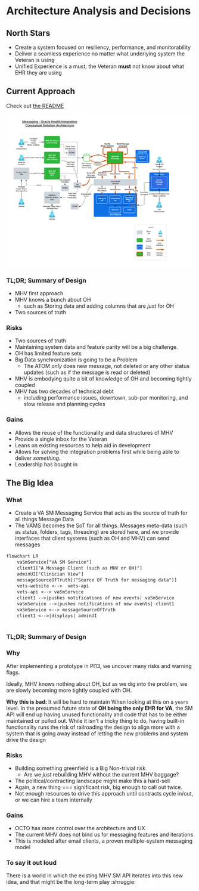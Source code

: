 # Architecture Analysis and Decisions

## North Stars

- Create a system focused on resiliency, performance, and monitorability 
- Deliver a seamless experience no matter what underlying system the Veteran is using
- Unified Experience is a must; the Veteran **must** not know about what EHR they are using

## Current Approach

Check out [the README](../README.md)

![current diagram](../assets/MHV%20Oracle%20Health%20Integrations%20-%20Messaging%20(1).png)

### TL;DR; Summary of Design

- MHV first approach
- MHV knows a bunch about OH
  - such as Storing data and adding columns that are *just* for OH
- Two sources of truth

### Risks

- Two sources of truth
- Maintaining system data and feature parity will be a big challenge. 
- OH has limited feature sets
- Big Data synchronization is going to be a Problem
  - The ATOM *only* does new message, not deleted or any other status updates (such as if the message is read or deleted)
- MHV is embodying quite a bit of knowledge of OH and becoming tightly coupled
- MHV has two decades of technical debt
  - including performance issues, downtown, sub-par monitoring, and slow release and planning cycles

### Gains

- Allows the reuse of the functionality and data structures of MHV
- Provide a single inbox for the Veteran
- Leans on existing resources to help aid in development
- Allows for solving the integration problems first while being able to deliver *something*.
- Leadership has bought in

## The Big Idea

### What

- Create a VA SM Messaging Service that acts as the source of truth for all things Message Data 
- The VAMS becomes the SoT for all things. Messages meta-data (such as status, folders, tags, threading) are stored here, and we provide interfaces that client systems (such as OH and MHV) can send messages


```mermaid
flowchart LR
    vaSmService["VA SM Service"]
    client1["A Message Client (such as MHV or OH)"]
    adminUI["Clinician View"]
    messageSourceOfTruth[("Source Of Truth for messaging data")]
    vets-website <-->  vets-api
    vets-api <--> vaSmService
    client1 -->|pushes notifications of new events| vaSmService
    vaSmService -->|pushes notifications of new events| client1
    vaSmService <--> messageSourceOfTruth
    client1 <-->|displays| adminUI


```
### TL;DR; Summary of Design

### Why

After implementing a prototype in PI13, we uncover many risks and warning flags.

Ideally, MHV knows nothing about OH, but as we dig into the problem, we are slowly becoming more tightly coupled with OH. 

**Why this is bad:** It will be hard to maintain When looking at this on a `years` level. In the presumed future state of **OH being the only EHR for VA**, the SM API will end up having unused functionality and code that has to be either maintained or pulled out. While it isn't a tricky thing to do, having built-in functionality runs the risk of railroading the design to align more with a system that is going away instead of letting the new problems and system drive the design

### Risks

- Building something greenfield is a Big Non-trivial risk
   - Are we *just* rebuilding MHV without the current MHV baggage? 
- The political/contracting landscape might make this a hard-sell
- Again, a new thing === significant risk, big enough to call out twice. 
- Not enough resources to drive this approach until contracts cycle in/out, or we can hire a team internally

### Gains

- OCTO has more control over the architecture and UX
- The current MHV does not bind us for messaging features and iterations
- This is modeled after email clients, a proven multiple-system messaging model


### To say it out loud

There is a world in which the existing MHV SM API iterates into this new idea, and that might be the long-term play :shruggie: